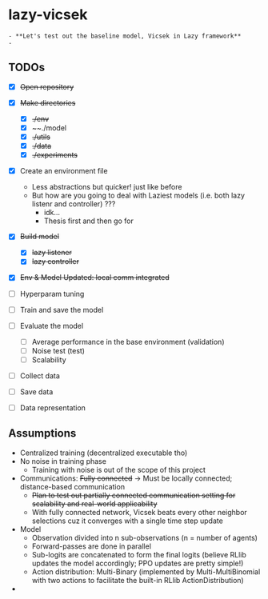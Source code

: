 # lazy-vicsek

```
- **Let's test out the baseline model, Vicsek in Lazy framework**
- 
```

## TODOs
- [x] ~~Open repository~~
- [x] ~~Make directories~~
  - [x] ~~./env~~
  - [x] ~~./model
  - [x] ~~./utils~~
  - [x] ~~./data~~
  - [x] ~~./experiments~~
- [x] Create an environment file
  - Less abstractions but quicker! just like before
  - But how are you going to deal with Laziest models (i.e. both lazy listenr and controller) ???
    - idk...
    - Thesis first and then go for 
- [x] ~~Build model~~
  - [x] ~~lazy listener~~
  - [x] ~~lazy controller~~
- [x] ~~Env & Model Updated: local comm integrated~~
- [ ] Hyperparam tuning
- [ ] Train and save the model
- [ ] Evaluate the model
  - [ ] Average performance in the base environment (validation)
  - [ ] Noise test (test)
  - [ ] Scalability
- [ ] Collect data
- [ ] Save data
- [ ] Data representation


## Assumptions
- Centralized training (decentralized executable tho)
- No noise in training phase
  - Training with noise is out of the scope of this project 
- Communications: ~~Fully connected~~ -> Must be locally connected; distance-based communication
  - ~~Plan to test out partially connected communication setting for scalability and real-world applicability~~
  - With fully connected network, Vicsek beats every other neighbor selections cuz it converges with a single time step update
- Model
  - Observation divided into n sub-observations (n = number of agents)
  - Forward-passes are done in parallel
  - Sub-logits are concatenated to form the final logits (believe RLlib updates the model accordingly; PPO updates are pretty simple!)
  - Action distribution: Multi-Binary (implemented by Multi-MultiBinomial with two actions to facilitate the built-in RLlib ActionDistribution)
-
